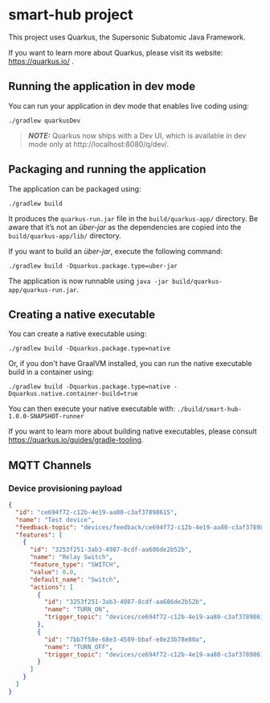 # smart-hub project

This project uses Quarkus, the Supersonic Subatomic Java Framework.

If you want to learn more about Quarkus, please visit its website: https://quarkus.io/ .

## Running the application in dev mode

You can run your application in dev mode that enables live coding using:
```shell script
./gradlew quarkusDev
```

> **_NOTE:_**  Quarkus now ships with a Dev UI, which is available in dev mode only at http://localhost:8080/q/dev/.

## Packaging and running the application

The application can be packaged using:
```shell script
./gradlew build
```
It produces the `quarkus-run.jar` file in the `build/quarkus-app/` directory.
Be aware that it’s not an _über-jar_ as the dependencies are copied into the `build/quarkus-app/lib/` directory.

If you want to build an _über-jar_, execute the following command:
```shell script
./gradlew build -Dquarkus.package.type=uber-jar
```

The application is now runnable using `java -jar build/quarkus-app/quarkus-run.jar`.

## Creating a native executable

You can create a native executable using: 
```shell script
./gradlew build -Dquarkus.package.type=native
```

Or, if you don't have GraalVM installed, you can run the native executable build in a container using: 
```shell script
./gradlew build -Dquarkus.package.type=native -Dquarkus.native.container-build=true
```

You can then execute your native executable with: `./build/smart-hub-1.0.0-SNAPSHOT-runner`

If you want to learn more about building native executables, please consult https://quarkus.io/guides/gradle-tooling.

## MQTT Channels

### Device provisioning payload
```json
{
  "id": "ce694f72-c12b-4e19-aa80-c3af37898615",
  "name": "Test device",
  "feedback-topic": "devices/feedback/ce694f72-c12b-4e19-aa80-c3af37898615",
  "features": [
    {
      "id": "3253f251-3ab3-4987-8cdf-aa686de2b52b",
      "name": "Relay Switch",
      "feature_type": "SWITCH",
      "value": 0.0,
      "default_name": "Switch",
      "actions": [
        {
          "id": "3253f251-3ab3-4987-8cdf-aa686de2b52b",
          "name": "TURN_ON",
          "trigger_topic": "devices/ce694f72-c12b-4e19-aa80-c3af37898615/feature/3253f251-3ab3-4987-8cdf-aa686de2b52b"
        },
        {
          "id": "7bb7f58e-68e3-4589-bbaf-e8e23b78e80a",
          "name": "TURN_OFF",
          "trigger_topic": "devices/ce694f72-c12b-4e19-aa80-c3af37898615/feature/7bb7f58e-68e3-4589-bbaf-e8e23b78e80a"
        }
      ]
    }
  ]
}
```
